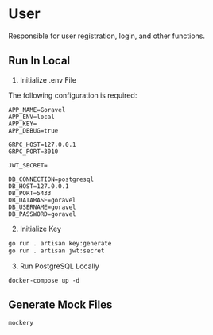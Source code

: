 # User

Responsible for user registration, login, and other functions.

## Run In Local

1. Initialize .env File

The following configuration is required:

```
APP_NAME=Goravel
APP_ENV=local
APP_KEY=
APP_DEBUG=true

GRPC_HOST=127.0.0.1
GRPC_PORT=3010

JWT_SECRET=

DB_CONNECTION=postgresql
DB_HOST=127.0.0.1
DB_PORT=5433
DB_DATABASE=goravel
DB_USERNAME=goravel
DB_PASSWORD=goravel
```

2. Initialize Key

```bash
go run . artisan key:generate
go run . artisan jwt:secret
```

3. Run PostgreSQL Locally

```
docker-compose up -d
```

## Generate Mock Files

```bash
mockery
```
